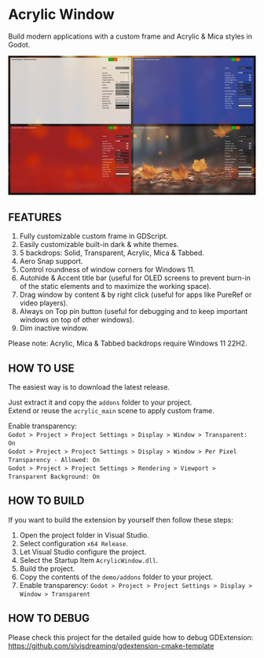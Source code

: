 # Acrylic Window
Build modern applications with a custom frame and Acrylic & Mica styles in Godot.

<img src="screenshots/light_themes.jpeg" alt="Acrylic Blue" width="720"/>

## FEATURES

1. Fully customizable custom frame in GDScript.
2. Easily customizable built-in dark & white themes.
3. 5 backdrops: Solid, Transparent, Acrylic, Mica & Tabbed.
4. Aero Snap support.
5. Control roundness of window corners for Windows 11.
6. Autohide & Accent title bar (useful for OLED screens to prevent burn-in of the static elements and to maximize the working space).
7. Drag window by content & by right click (useful for apps like PureRef or video players).
8. Always on Top pin button (useful for debugging and to keep important windows on top of other windows).
9. Dim inactive window.

Please note: Acrylic, Mica & Tabbed backdrops require Windows 11 22H2.

## HOW TO USE

The easiest way is to download the latest release.

Just extract it and copy the `addons` folder to your project.  
Extend or reuse the `acrylic_main` scene to apply custom frame.  

Enable transparency:  
`Godot > Project > Project Settings > Display > Window > Transparent: On`  
`Godot > Project > Project Settings > Display > Window > Per Pixel Transparency - Allowed: On`  
`Godot > Project > Project Settings > Rendering > Viewport > Transparent Background: On`  

## HOW TO BUILD

If you want to build the extension by yourself then follow these steps:

1. Open the project folder in Visual Studio.
2. Select configuration `x64 Release`.
3. Let Visual Studio configure the project.
4. Select the Startup Item `AcrylicWindow.dll`.
5. Build the project.
6. Copy the contents of the `demo/addons` folder to your project.
7. Enable transparency: `Godot > Project > Project Settings > Display > Window > Transparent`

## HOW TO DEBUG

Please check this project for the detailed guide how to debug GDExtension: https://github.com/slyisdreaming/gdextension-cmake-template
